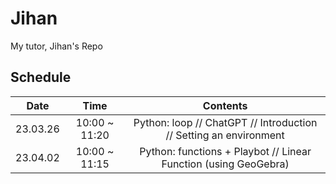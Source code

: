 # Jihan
My tutor, Jihan's Repo

## Schedule

|   Date   |      Time     |                              Contents                             |
|:--------:|:-------------:|:-----------------------------------------------------------------:|
| 23.03.26 | 10:00 ~ 11:20 | Python: loop // ChatGPT // Introduction // Setting an environment |
| 23.04.02 | 10:00 ~ 11:15 | Python: functions + Playbot // Linear Function (using GeoGebra)   |